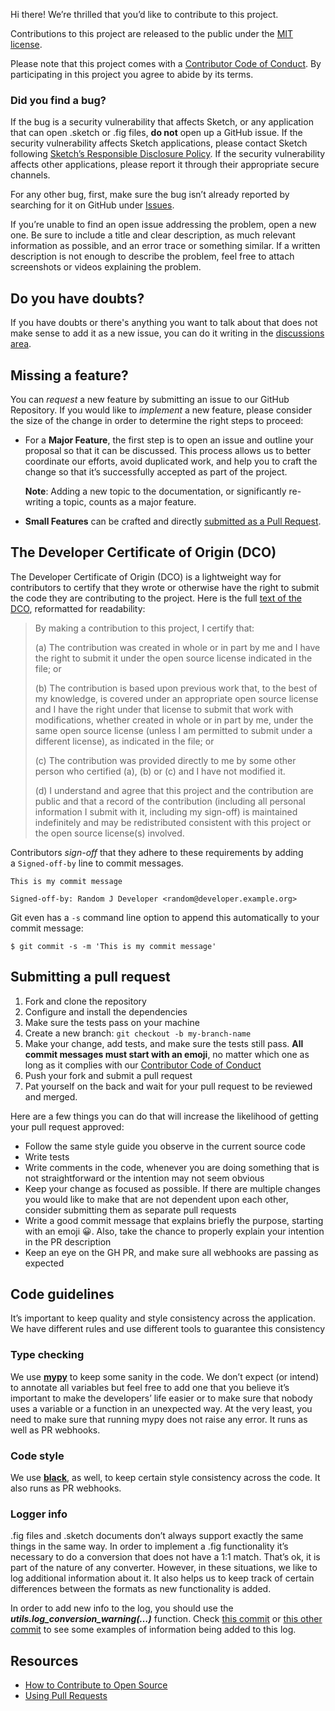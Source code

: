 Hi there! We’re thrilled that you’d like to contribute to this project.

Contributions to this project are released to the public under the [MIT license](LICENSE).

Please note that this project comes with a [Contributor Code of Conduct](CODE_OF_CONDUCT.md). By participating in this project you agree to abide by its terms.

### Did you find a bug?

If the bug is a security vulnerability that affects Sketch, or any application that can open .sketch or .fig files, **do not** open up a GitHub issue. If the security vulnerability affects Sketch applications, please contact Sketch following [Sketch’s Responsible Disclosure Policy](https://www.sketch.com/security/disclosure/). If the security vulnerability affects other applications, please report it through their appropriate secure channels.

For any other bug, first, make sure the bug isn’t already reported by searching for it on GitHub under [Issues](https://github.com/sketch-hq/fig2sketch/issues).

If you’re unable to find an open issue addressing the problem, open a new one. Be sure to include a title and clear description, as much relevant information as possible, and an error trace or something similar. If a written description is not enough to describe the problem, feel free to attach screenshots or videos explaining the problem.

## Do you have doubts?

If you have doubts or there's anything you want to talk about that does not make sense to add it as a new issue, you can do it writing in the [discussions area](https://github.com/sketch-hq/fig2sketch/discussions).

## Missing a feature?

You can *request* a new feature by submitting an issue to our GitHub Repository. If you would like to *implement* a new feature, please consider the size of the change in order to determine the right steps to proceed:

- For a **Major Feature**, the first step is to open an issue and outline your proposal so that it can be discussed. This process allows us to better coordinate our efforts, avoid duplicated work, and help you to craft the change so that it’s successfully accepted as part of the project.
    
    **Note**: Adding a new topic to the documentation, or significantly re-writing a topic, counts as a major feature.
    
- **Small Features** can be crafted and directly [submitted as a Pull Request](about:blank#submitting-a-pull-request).

## The Developer Certificate of Origin (DCO)

The Developer Certificate of Origin (DCO) is a lightweight way for contributors to certify that they wrote or otherwise have the right to submit the code they are contributing to the project. Here is the full [text of the DCO](https://developercertificate.org/), reformatted for readability:

> By making a contribution to this project, I certify that:
> 
> 
> (a) The contribution was created in whole or in part by me and I have the right to submit it under the open source license indicated in the file; or
> 
> (b) The contribution is based upon previous work that, to the best of my knowledge, is covered under an appropriate open source license and I have the right under that license to submit that work with modifications, whether created in whole or in part by me, under the same open source license (unless I am permitted to submit under a different license), as indicated in the file; or
> 
> (c) The contribution was provided directly to me by some other person who certified (a), (b) or (c) and I have not modified it.
> 
> (d) I understand and agree that this project and the contribution are public and that a record of the contribution (including all personal information I submit with it, including my sign-off) is maintained indefinitely and may be redistributed consistent with this project or the open source license(s) involved.
> 

Contributors *sign-off* that they adhere to these requirements by adding a `Signed-off-by` line to commit messages.

```
This is my commit message

Signed-off-by: Random J Developer <random@developer.example.org>
```

Git even has a `-s` command line option to append this automatically to your commit message:

```
$ git commit -s -m 'This is my commit message'
```

## Submitting a pull request

1. Fork and clone the repository
2. Configure and install the dependencies
3. Make sure the tests pass on your machine
4. Create a new branch: `git checkout -b my-branch-name`
5. Make your change, add tests, and make sure the tests still pass. **All commit messages must start with an emoji**, no matter which one as long as it complies with our [Contributor Code of Conduct](CODE_OF_CONDUCT.md)
6. Push your fork and submit a pull request
7. Pat yourself on the back and wait for your pull request to be reviewed and merged.

Here are a few things you can do that will increase the likelihood of getting your pull request approved:

- Follow the same style guide you observe in the current source code
- Write tests
- Write comments in the code, whenever you are doing something that is not straightforward or the intention may not seem obvious
- Keep your change as focused as possible. If there are multiple changes you would like to make that are not dependent upon each other, consider submitting them as separate pull requests
- Write a good commit message that explains briefly the purpose, starting with an emoji 😀. Also, take the chance to properly explain your intention in the PR description
- Keep an eye on the GH PR, and make sure all webhooks are passing as expected

## Code guidelines

It’s important to keep quality and style consistency across the application. We have different rules and use different tools to guarantee this consistency

### Type checking

We use [**mypy**](http://mypy-lang.org/) to keep some sanity in the code. We don’t expect (or intend) to annotate all variables but feel free to add one that you believe it’s important to make the developers’ life easier or to make sure that nobody uses a variable or a function in an unexpected way. At the very least, you need to make sure that running mypy does not raise any error. It runs as well as PR webhooks.

### Code style

We use [**black**](https://github.com/psf/black), as well, to keep certain style consistency across the code. It also runs as PR webhooks.

### Logger info

.fig files and .sketch documents don’t always support exactly the same things in the same way. In order to implement a .fig functionality it’s necessary to do a conversion that does not have a 1:1 match. That’s ok, it is part of the nature of any converter. However, in these situations, we like to log additional information about it. It also helps us to keep track of certain differences between the formats as new functionality is added.

In order to add new info to the log, you should use the ***utils.log_conversion_warning(…)*** function. Check [this commit](https://github.com/sketch-hq/fig2sketch/commit/eb5dc8daf383c1ffac428f213805b5517ceced03) or [this other commit](https://github.com/sketch-hq/fig2sketch/commit/538ce269a97955f8884f3d7bf8a9b0e1fcabe38b) to see some examples of information being added to this log.

## Resources

- [How to Contribute to Open Source](https://opensource.guide/how-to-contribute/)
- [Using Pull Requests](https://help.github.com/articles/about-pull-requests/)